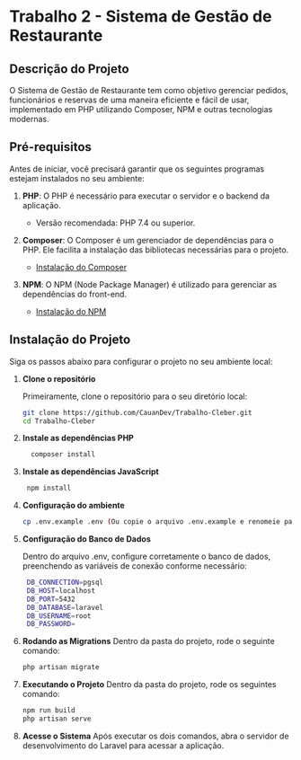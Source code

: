 # Trabalho 2 - Sistema de Gestão de Restaurante

## Descrição do Projeto
O Sistema de Gestão de Restaurante tem como objetivo gerenciar pedidos, funcionários e reservas de uma maneira eficiente e fácil de usar, implementado em PHP utilizando Composer, NPM e outras tecnologias modernas.

## Pré-requisitos

Antes de iniciar, você precisará garantir que os seguintes programas estejam instalados no seu ambiente:

1. **PHP**: O PHP é necessário para executar o servidor e o backend da aplicação.
   - Versão recomendada: PHP 7.4 ou superior.
   
2. **Composer**: O Composer é um gerenciador de dependências para o PHP. Ele facilita a instalação das bibliotecas necessárias para o projeto.
   - [Instalação do Composer](https://getcomposer.org/download/)

3. **NPM**: O NPM (Node Package Manager) é utilizado para gerenciar as dependências do front-end.
   - [Instalação do NPM](https://docs.npmjs.com/downloading-and-installing-node-js-and-npm)

## Instalação do Projeto

Siga os passos abaixo para configurar o projeto no seu ambiente local:

1. **Clone o repositório**

   Primeiramente, clone o repositório para o seu diretório local:

   ```bash
   git clone https://github.com/CauanDev/Trabalho-Cleber.git
   cd Trabalho-Cleber
   ```
2. **Instale as dependências PHP**
   ```bash
     composer install
   ```
3. **Instale as dependências JavaScript**
   ```bash
    npm install
   ```
4. **Configuração do ambiente**
    ```bash
    cp .env.example .env (Ou copie o arquivo .env.example e renomeie para .env somente)
    ```
5. **Configuração do Banco de Dados**

   Dentro do arquivo .env, configure corretamente o banco de dados, preenchendo as variáveis de conexão conforme necessário:
   ```bash
    DB_CONNECTION=pgsql
    DB_HOST=localhost
    DB_PORT=5432
    DB_DATABASE=laravel
    DB_USERNAME=root
    DB_PASSWORD=
   ```
6. **Rodando as Migrations**
   Dentro da pasta do projeto, rode o seguinte comando:
   ```bash
   php artisan migrate
   ```
7. **Executando o Projeto**
   Dentro da pasta do projeto, rode os seguintes comando:
   ```bash
   npm run build
   php artisan serve
   ```
8. **Acesse o Sistema**
    Após executar os dois comandos, abra o servidor de desenvolvimento do Laravel para acessar a aplicação.

